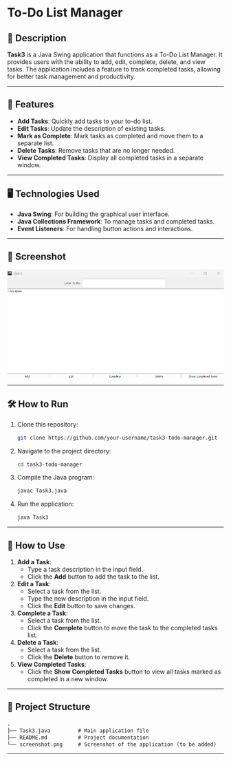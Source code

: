 #  To-Do List Manager

## 📝 Description
**Task3** is a Java Swing application that functions as a To-Do List Manager. It provides users with the ability to add, edit, complete, delete, and view tasks. The application includes a feature to track completed tasks, allowing for better task management and productivity.

---

## 🚀 Features
- **Add Tasks**: Quickly add tasks to your to-do list.
- **Edit Tasks**: Update the description of existing tasks.
- **Mark as Complete**: Mark tasks as completed and move them to a separate list.
- **Delete Tasks**: Remove tasks that are no longer needed.
- **View Completed Tasks**: Display all completed tasks in a separate window.

---

## 🖥️ Technologies Used
- **Java Swing**: For building the graphical user interface.
- **Java Collections Framework**: To manage tasks and completed tasks.
- **Event Listeners**: For handling button actions and interactions.

---

## 📸 Screenshot
![Task3 To-Do List Manager](./todo.png)

---

## 🛠️ How to Run
1. Clone this repository:
   ```bash
   git clone https://github.com/your-username/task3-todo-manager.git
   ```
2. Navigate to the project directory:
   ```bash
   cd task3-todo-manager
   ```
3. Compile the Java program:
   ```bash
   javac Task3.java
   ```
4. Run the application:
   ```bash
   java Task3
   ```

---

## 🧮 How to Use
1. **Add a Task**: 
   - Type a task description in the input field.
   - Click the **Add** button to add the task to the list.
2. **Edit a Task**:
   - Select a task from the list.
   - Type the new description in the input field.
   - Click the **Edit** button to save changes.
3. **Complete a Task**:
   - Select a task from the list.
   - Click the **Complete** button to move the task to the completed tasks list.
4. **Delete a Task**:
   - Select a task from the list.
   - Click the **Delete** button to remove it.
5. **View Completed Tasks**:
   - Click the **Show Completed Tasks** button to view all tasks marked as completed in a new window.

---

## 📂 Project Structure
```
.
├── Task3.java         # Main application file
├── README.md          # Project documentation
└── screenshot.png     # Screenshot of the application (to be added)
```

---
